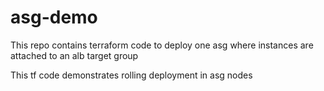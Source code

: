 # asg-demo

This repo contains terraform code to deploy one asg where instances are attached to an alb target group

This tf code demonstrates rolling deployment in asg nodes
